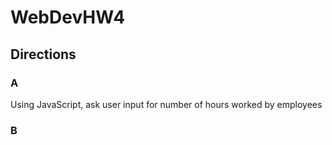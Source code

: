 # WebDevHW4

## Directions

### A
Using JavaScript, ask user input for number of hours worked by employees 
### B
